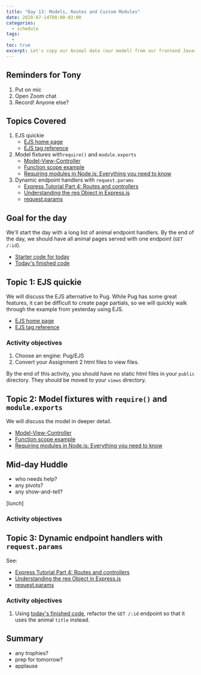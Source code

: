 ```yaml
---
title: "Day 13: Models, Routes and Custom Modules"
date: 2020-07-14T08:00-03:00
categories:
  - schedule
tags:
  - 
toc: true
excerpt: Let's copy our Animal data (our model) from our frontend Javascript app to a Node custom module. Also, it turns out Tony still likes EJS over Pug.
---
```

## Reminders for Tony
1. Put on mic
2. Open Zoom chat
3. Record! Anyone else?

## Topics Covered
1. EJS quickie
    - [EJS home page](https://ejs.co/)
    - [EJS tag reference](https://www.npmjs.com/package/ejs#tags)
2. Model fixtures with`require()` and `module.exports`
    - [Model-View-Controller](https://developer.mozilla.org/en-US/docs/Glossary/MVC)
    - [Function scope example](https://github.com/cprg210/sample-code/blob/master/_js/functions/4-scope.js)
    - [Requiring modules in Node.js: Everything you need to know](https://www.freecodecamp.org/news/requiring-modules-in-node-js-everything-you-need-to-know-e7fbd119be8/)
3. Dynamic endpoint handlers with `request.params`
    - [Express Tutorial Part 4: Routes and controllers](https://developer.mozilla.org/en-US/docs/Learn/Server-side/Express_Nodejs/routes)
    - [Understanding the req Object in Express.js](https://www.digitalocean.com/community/tutorials/nodejs-req-object-in-expressjs)
    - [request.params](https://expressjs.com/en/api.html#req.params)

## Goal for the day
We'll start the day with a long list of animal endpoint handlers. By the end of the day, we should have all animal pages served with one endpoint (`GET /:id`).
- [Starter code for today](https://github.com/cprg210/sample-code/tree/master/backend/2-animals-ejs)
- [Today's finished code](https://github.com/cprg210/sample-code/tree/master/backend/3-animals-custom-module)

## Topic 1: EJS quickie
We will discuss the EJS alternative to Pug. While Pug has some great features, it can be difficult to create page partials, so we will quickly walk through the example from yesterday using EJS.

- [EJS home page](https://ejs.co/)
- [EJS tag reference](https://www.npmjs.com/package/ejs#tags)

### Activity objectives
1. Choose an engine: Pug/EJS
2. Convert your Assignment 2 html files to view files.

By the end of this activity, you should have no static html files in your `public` directory. They should be moved to your `views` directory.

## Topic 2: Model fixtures with `require()` and `module.exports`
We will discuss the model in deeper detail. 
- [Model-View-Controller](https://developer.mozilla.org/en-US/docs/Glossary/MVC)
- [Function scope example](https://github.com/cprg210/sample-code/blob/master/_js/functions/4-scope.js)
- [Requiring modules in Node.js: Everything you need to know](https://www.freecodecamp.org/news/requiring-modules-in-node-js-everything-you-need-to-know-e7fbd119be8/)

## Mid-day Huddle
- who needs help?
- any pivots?
- any show-and-tell?

[*lunch*]

### Activity objectives

## Topic 3: Dynamic endpoint handlers with `request.params`
See: 
- [Express Tutorial Part 4: Routes and controllers](https://developer.mozilla.org/en-US/docs/Learn/Server-side/Express_Nodejs/routes)
- [Understanding the req Object in Express.js](https://www.digitalocean.com/community/tutorials/nodejs-req-object-in-expressjs)
- [request.params](https://expressjs.com/en/api.html#req.params)

### Activity objectives
1. Using [today's finished code](https://github.com/cprg210/sample-code/tree/master/backend/3-animals-custom-module), refactor the `GET /:id` endpoint so that it uses the animal `title` instead.

## Summary
- any trophies?
- prep for tomorrow?
- applause